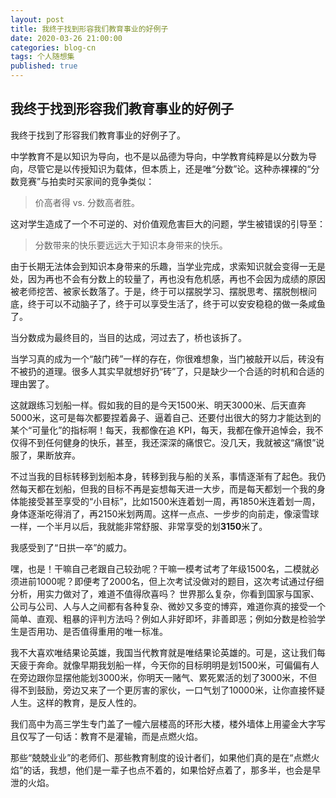 ```yaml
---
layout: post
title: 我终于找到形容我们教育事业的好例子
date: 2020-03-26 21:00:00
categories: blog-cn
tags: 个人随想集
published: true
--- 
```


## 我终于找到形容我们教育事业的好例子

我终于找到了形容我们教育事业的好例子了。

中学教育不是以知识为导向，也不是以品德为导向，中学教育纯粹是以分数为导向，尽管它是以传授知识为载体，但本质上，还是唯“分数”论。这种赤裸裸的“分数竞赛”与拍卖时买家间的竞争类似：

> 价高者得 vs. 分数高者胜。

这对学生造成了一个不可逆的、对价值观危害巨大的问题，学生被错误的引导至：

> 分数带来的快乐要远远大于知识本身带来的快乐。

由于长期无法体会到知识本身带来的乐趣，当学业完成，求索知识就会变得一无是处，因为再也不会有分数上的较量了，再也没有危机感，再也不会因为成绩的原因被老师挖苦、被家长数落了。于是，终于可以摆脱学习、摆脱思考、摆脱刨根问底，终于可以不动脑子了，终于可以享受生活了，终于可以安安稳稳的做一条咸鱼了。

当分数成为最终目的，当目的达成，河过去了，桥也该拆了。

当学习真的成为一个“敲门砖”一样的存在，你很难想象，当门被敲开以后，砖没有不被扔的道理。很多人其实早就想好扔“砖”了，只是缺少一个合适的时机和合适的理由罢了。

这就跟练习划船一样。假如我的目的是今天1500米、明天3000米、后天直奔5000米，这可是每次都要捏着鼻子、逼着自己、还要付出很大的努力才能达到的某个“可量化”的指标啊！每天，我都像在追 KPI，每天，我都在像开追悼会，我不仅得不到任何健身的快乐，甚至，我还深深的痛恨它。没几天，我就被这“痛恨”说服了，果断放弃。

不过当我的目标转移到划船本身，转移到我与船的关系，事情逐渐有了起色。我仍然每天都在划船，但我的目标不再是妄想每天进一大步，而是每天都划一个我的身体能接受甚至享受的“小目标”，比如1500米连着划一周，再1850米连着划一周，身体逐渐吃得消了，再2150米划两周。这样一点点、一步步的向前走，像滚雪球一样，一个半月以后，我就能非常舒服、非常享受的划**3150**米了。

我感受到了“日拱一卒”的威力。

嘿，也是！干嘛自己老跟自己较劲呢？干嘛一模考试考了年级1500名，二模就必须进前1000呢？即便考了2000名，但上次考试没做对的题目，这次考试通过仔细分析，用实力做对了，难道不值得欣喜吗？
世界那么复杂，你看到国家与国家、公司与公司、人与人之间都有各种复杂、微妙又多变的博弈，难道你真的接受一个简单、直观、粗暴的评判方法吗？例如人非好即坏，非善即恶；例如分数是检验学生是否用功、是否值得重用的唯一标准。

我不大喜欢唯结果论英雄，我国当代教育就是唯结果论英雄的。可是，这让我们每天疲于奔命。就像早期我划船一样，今天你的目标明明是划1500米，可偏偏有人在旁边跟你显摆他能划3000米，你明天一赌气、累死累活的划了3000米，不但得不到鼓励，旁边又来了一个更厉害的家伙，一口气划了10000米，让你直接怀疑人生。这样的教育，是反人性的。

我们高中为高三学生专门盖了一幢六层楼高的环形大楼，楼外墙体上用鎏金大字写且仅写了一句话：教育不是灌输，而是点燃火焰。

那些“兢兢业业”的老师们、那些教育制度的设计者们，如果他们真的是在“点燃火焰”的话，我想，他们是一辈子也点不着的，如果恰好点着了，那多半，也会是早泄的火焰。
